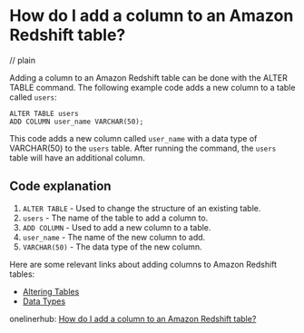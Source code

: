 # How do I add a column to an Amazon Redshift table?
// plain

Adding a column to an Amazon Redshift table can be done with the ALTER TABLE command. The following example code adds a new column to a table called `users`:

```
ALTER TABLE users
ADD COLUMN user_name VARCHAR(50);
```

This code adds a new column called `user_name` with a data type of VARCHAR(50) to the `users` table. After running the command, the `users` table will have an additional column.

## Code explanation


1. `ALTER TABLE` - Used to change the structure of an existing table.
2. `users` - The name of the table to add a column to.
3. `ADD COLUMN` - Used to add a new column to a table.
4. `user_name` - The name of the new column to add.
5. `VARCHAR(50)` - The data type of the new column.

Here are some relevant links about adding columns to Amazon Redshift tables:

- [Altering Tables](https://docs.aws.amazon.com/redshift/latest/dg/r_ALTER_TABLE.html)
- [Data Types](https://docs.aws.amazon.com/redshift/latest/dg/c_Supported_data_types.html)

onelinerhub: [How do I add a column to an Amazon Redshift table?](https://onelinerhub.com/amazon-redshift/how-do-i-add-a-column-to-an-amazon-redshift-table)